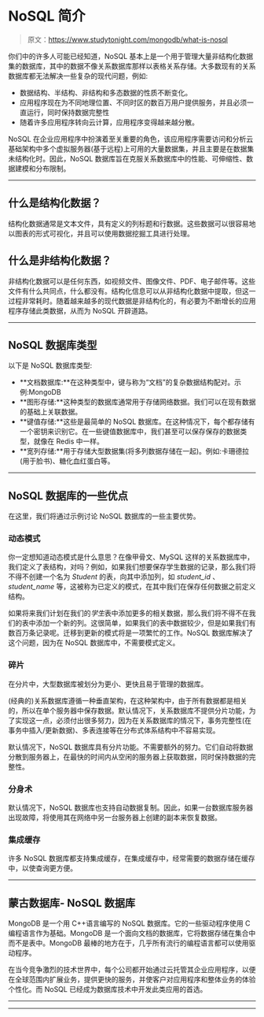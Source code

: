 # NoSQL 简介

> 原文：<https://www.studytonight.com/mongodb/what-is-nosql>

你们中的许多人可能已经知道，NoSQL 基本上是一个用于管理大量非结构化数据集的数据库，其中的数据不像关系数据库那样以表格关系存储。大多数现有的关系数据库都无法解决一些复杂的现代问题，例如:

*   数据结构、半结构、非结构和多态数据的性质不断变化。
*   应用程序现在为不同地理位置、不同时区的数百万用户提供服务，并且必须一直运行，同时保持数据完整性
*   随着许多应用程序转向云计算，应用程序变得越来越分散。

NoSQL 在企业应用程序中扮演着至关重要的角色，该应用程序需要访问和分析云基础架构中多个虚拟服务器(基于远程)上可用的大量数据集，并且主要是在数据集未结构化时。因此，NoSQL 数据库旨在克服关系数据库中的性能、可伸缩性、数据建模和分布限制。

* * *

## 什么是结构化数据？

结构化数据通常是文本文件，具有定义的列标题和行数据。这些数据可以很容易地以图表的形式可视化，并且可以使用数据挖掘工具进行处理。

## 什么是非结构化数据？

非结构化数据可以是任何东西，如视频文件、图像文件、PDF、电子邮件等。这些文件有什么共同点，什么都没有。结构化信息可以从非结构化数据中提取，但这一过程非常耗时。随着越来越多的现代数据是非结构化的，有必要为不断增长的应用程序存储此类数据，从而为 NoSQL 开辟道路。

* * *

## NoSQL 数据库类型

以下是 NoSQL 数据库类型:

*   **文档数据库:**在这种类型中，键与称为“文档”的复杂数据结构配对。示例:MongoDB
*   **图形存储:**这种类型的数据库通常用于存储网络数据。我们可以在现有数据的基础上关联数据。
*   **键值存储:**这些是最简单的 NoSQL 数据库。在这种情况下，每个都存储有一个密钥来识别它。在一些键值数据库中，我们甚至可以保存保存的数据类型，就像在 Redis 中一样。
*   **宽列存储:**用于存储大型数据集(将多列数据存储在一起)。例如:卡珊德拉(用于脸书)、糖化血红蛋白等。

* * *

## NoSQL 数据库的一些优点

在这里，我们将通过示例讨论 NoSQL 数据库的一些主要优势。

### 动态模式

你一定想知道动态模式是什么意思？在像甲骨文、MySQL 这样的关系数据库中，我们定义了表结构，对吗？例如，如果我们想要保存学生数据的记录，那么我们将不得不创建一个名为 *Student* 的表，向其中添加列，如 *student_id* 、 *student_name* 等，这被称为已定义的模式，在其中我们在保存任何数据之前定义结构。

如果将来我们计划在我们的*学生*表中添加更多的相关数据，那么我们将不得不在我们的表中添加一个新的列。这很简单，如果我们的表中数据较少，但是如果我们有数百万条记录呢。迁移到更新的模式将是一项繁忙的工作。NoSQL 数据库解决了这个问题，因为在 NoSQL 数据库中，不需要模式定义。

### 碎片

在分片中，大型数据库被划分为更小、更快且易于管理的数据库。

(经典的)关系数据库遵循一种垂直架构，在这种架构中，由于所有数据都是相关的，所以在单个服务器中保存数据。默认情况下，关系数据库不提供分片功能，为了实现这一点，必须付出很多努力，因为在关系数据库的情况下，事务完整性(在事务中插入/更新数据)、多表连接等在分布式体系结构中不容易实现。

默认情况下，NoSQL 数据库具有分片功能。不需要额外的努力。它们自动将数据分散到服务器上，在最快的时间内从空闲的服务器上获取数据，同时保持数据的完整性。

### 分身术

默认情况下，NoSQL 数据库也支持自动数据复制。因此，如果一台数据库服务器出现故障，将使用其在网络中另一台服务器上创建的副本来恢复数据。

### 集成缓存

许多 NoSQL 数据库都支持集成缓存，在集成缓存中，经常需要的数据存储在缓存中，以使查询更方便。

* * *

## 蒙古数据库- NoSQL 数据库

MongoDB 是一个用 C++语言编写的 NoSQL 数据库。它的一些驱动程序使用 C 编程语言作为基础。MongoDB 是一个面向文档的数据库，它将数据存储在集合中而不是表中。MongoDB 最棒的地方在于，几乎所有流行的编程语言都可以使用驱动程序。

在当今竞争激烈的技术世界中，每个公司都开始通过云托管其企业应用程序，以便在全球范围内扩展业务，提供更快的服务，并使客户对应用程序和整体业务的体验个性化。而 NoSQL 已经成为数据库技术中开发此类应用的首选。

* * *

* * *